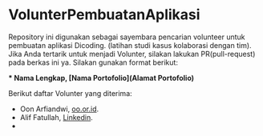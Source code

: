 # VolunterPembuatanAplikasi
Repository ini digunakan sebagai sayembara pencarian volunteer untuk pembuatan aplikasi Dicoding. (latihan studi kasus kolaborasi dengan tim). Jika Anda tertarik untuk menjadi Volunter, silakan lakukan PR(pull-request) pada berkas ini ya. Silakan gunakan format berikut:

**\* Nama Lengkap, [Nama Portofolio](Alamat Portofolio)**

Berikut daftar Volunter yang diterima:

* Oon Arfiandwi, [oo.or.id](https://oo.or.id).
* Alif Fatullah, [Linkedin](https://www.linkedin.com/in/aliffatullah/).
* 
